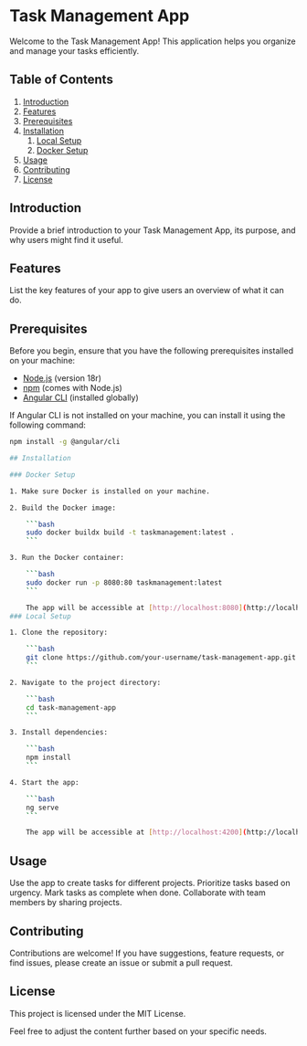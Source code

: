 # Task Management App

Welcome to the Task Management App! This application helps you organize and manage your tasks efficiently.

## Table of Contents

1. [Introduction](#introduction)
2. [Features](#features)
3. [Prerequisites](#prerequisites)
4. [Installation](#installation)
    1. [Local Setup](#local-setup)
    2. [Docker Setup](#docker-setup)
5. [Usage](#usage)
6. [Contributing](#contributing)
7. [License](#license)

## Introduction

Provide a brief introduction to your Task Management App, its purpose, and why users might find it useful.

## Features

List the key features of your app to give users an overview of what it can do.

## Prerequisites

Before you begin, ensure that you have the following prerequisites installed on your machine:

- [Node.js](https://nodejs.org/) (version 18r)
- [npm](https://www.npmjs.com/) (comes with Node.js)
- [Angular CLI](https://angular.io/cli) (installed globally)

If Angular CLI is not installed on your machine, you can install it using the following command:

```bash
npm install -g @angular/cli

## Installation

### Docker Setup

1. Make sure Docker is installed on your machine.

2. Build the Docker image:

    ```bash
    sudo docker buildx build -t taskmanagement:latest .
    ```

3. Run the Docker container:

    ```bash
    sudo docker run -p 8080:80 taskmanagement:latest
    ```

    The app will be accessible at [http://localhost:8080](http://localhost:8080) when running inside the Docker container.
### Local Setup

1. Clone the repository:

    ```bash
    git clone https://github.com/your-username/task-management-app.git
    ```

2. Navigate to the project directory:

    ```bash
    cd task-management-app
    ```

3. Install dependencies:

    ```bash
    npm install
    ```

4. Start the app:

    ```bash
    ng serve
    ```

    The app will be accessible at [http://localhost:4200](http://localhost:4200).

```

## Usage

Use the app to create tasks for different projects.
Prioritize tasks based on urgency.
Mark tasks as complete when done.
Collaborate with team members by sharing projects.
## Contributing

Contributions are welcome! If you have suggestions, feature requests, or find issues, please create an issue or submit a pull request.
## License

This project is licensed under the MIT License.

Feel free to adjust the content further based on your specific needs.

